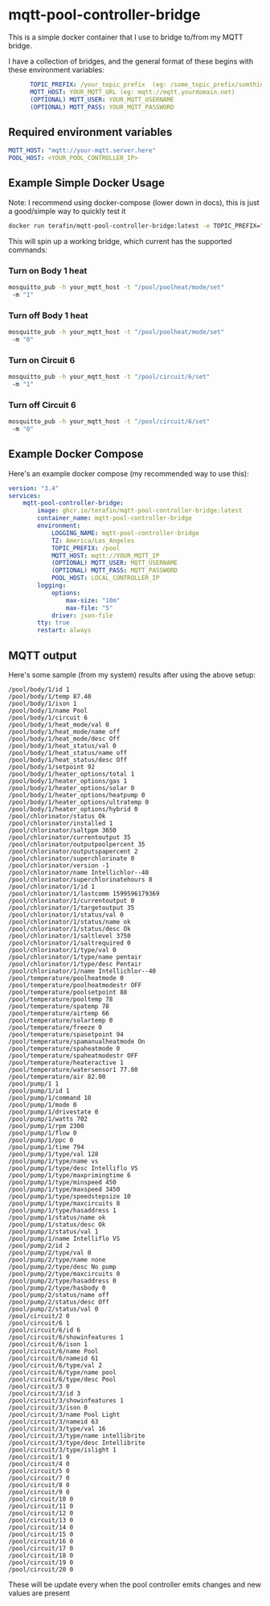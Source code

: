 # mqtt-pool-controller-bridge

This is a simple docker container that I use to bridge to/from my MQTT bridge.

I have a collection of bridges, and the general format of these begins with these environment variables:

```yaml
      TOPIC_PREFIX: /your_topic_prefix  (eg: /some_topic_prefix/somthing)
      MQTT_HOST: YOUR_MQTT_URL (eg: mqtt://mqtt.yourdomain.net)
      (OPTIONAL) MQTT_USER: YOUR_MQTT_USERNAME
      (OPTIONAL) MQTT_PASS: YOUR_MQTT_PASSWORD
```

## Required environment variables

```yaml
MQTT_HOST: "mqtt://your-mqtt.server.here"
POOL_HOST: <YOUR_POOL_CONTROLLER_IP>
```

## Example Simple Docker Usage

Note: I recommend using docker-compose (lower down in docs), this is just a good/simple way to quickly test it

```bash
docker run terafin/mqtt-pool-controller-bridge:latest -e TOPIC_PREFIX="/pool" -e MQTT_HOST="mqtt://mymqtt.local.address" -e POOL_HOST="YOUR_POOL_HOST_IP"
```

This will spin up a working bridge, which current has the supported commands:

### Turn on Body 1 heat

```bash
mosquitto_pub -h your_mqtt_host -t "/pool/poolheat/mode/set"
 -m "1"
```

### Turn off Body 1 heat

```bash
mosquitto_pub -h your_mqtt_host -t "/pool/poolheat/mode/set"
 -m "0"
```

### Turn on Circuit 6

```bash
mosquitto_pub -h your_mqtt_host -t "/pool/circuit/6/set"
 -m "1"
```

### Turn off Circuit 6

```bash
mosquitto_pub -h your_mqtt_host -t "/pool/circuit/6/set"
 -m "0"
```

## Example Docker Compose

Here's an example docker compose
(my recommended way to use this):

```yaml
version: "3.4"
services:
    mqtt-pool-controller-bridge:
        image: ghcr.io/terafin/mqtt-pool-controller-bridge:latest
        container_name: mqtt-pool-controller-bridge
        environment:
            LOGGING_NAME: mqtt-pool-controller-bridge
            TZ: America/Los_Angeles
            TOPIC_PREFIX: /pool
            MQTT_HOST: mqtt://YOUR_MQTT_IP
            (OPTIONAL) MQTT_USER: MQTT_USERNAME
            (OPTIONAL) MQTT_PASS: MQTT_PASSWORD
            POOL_HOST: LOCAL_CONTROLLER_IP
        logging:
            options:
                max-size: "10m"
                max-file: "5"
            driver: json-file
        tty: true
        restart: always
```

## MQTT output

Here's some sample (from my system) results after using the above setup:

```log
/pool/body/1/id 1
/pool/body/1/temp 87.40
/pool/body/1/ison 1
/pool/body/1/name Pool
/pool/body/1/circuit 6
/pool/body/1/heat_mode/val 0
/pool/body/1/heat_mode/name off
/pool/body/1/heat_mode/desc Off
/pool/body/1/heat_status/val 0
/pool/body/1/heat_status/name off
/pool/body/1/heat_status/desc Off
/pool/body/1/setpoint 92
/pool/body/1/heater_options/total 1
/pool/body/1/heater_options/gas 1
/pool/body/1/heater_options/solar 0
/pool/body/1/heater_options/heatpump 0
/pool/body/1/heater_options/ultratemp 0
/pool/body/1/heater_options/hybrid 0
/pool/chlorinator/status Ok
/pool/chlorinator/installed 1
/pool/chlorinator/saltppm 3650
/pool/chlorinator/currentoutput 35
/pool/chlorinator/outputpoolpercent 35
/pool/chlorinator/outputspapercent 2
/pool/chlorinator/superchlorinate 0
/pool/chlorinator/version -1
/pool/chlorinator/name Intellichlor--40
/pool/chlorinator/superchlorinatehours 8
/pool/chlorinator/1/id 1
/pool/chlorinator/1/lastcomm 1599596179369
/pool/chlorinator/1/currentoutput 0
/pool/chlorinator/1/targetoutput 35
/pool/chlorinator/1/status/val 0
/pool/chlorinator/1/status/name ok
/pool/chlorinator/1/status/desc Ok
/pool/chlorinator/1/saltlevel 3750
/pool/chlorinator/1/saltrequired 0
/pool/chlorinator/1/type/val 0
/pool/chlorinator/1/type/name pentair
/pool/chlorinator/1/type/desc Pentair
/pool/chlorinator/1/name Intellichlor--40
/pool/temperature/poolheatmode 0
/pool/temperature/poolheatmodestr OFF
/pool/temperature/poolsetpoint 88
/pool/temperature/pooltemp 78
/pool/temperature/spatemp 78
/pool/temperature/airtemp 66
/pool/temperature/solartemp 0
/pool/temperature/freeze 0
/pool/temperature/spasetpoint 94
/pool/temperature/spamanualheatmode On
/pool/temperature/spaheatmode 0
/pool/temperature/spaheatmodestr OFF
/pool/temperature/heateractive 1
/pool/temperature/watersensor1 77.80
/pool/temperature/air 82.00
/pool/pump/1 1
/pool/pump/1/id 1
/pool/pump/1/command 10
/pool/pump/1/mode 0
/pool/pump/1/drivestate 0
/pool/pump/1/watts 702
/pool/pump/1/rpm 2300
/pool/pump/1/flow 0
/pool/pump/1/ppc 0
/pool/pump/1/time 794
/pool/pump/1/type/val 128
/pool/pump/1/type/name vs
/pool/pump/1/type/desc Intelliflo VS
/pool/pump/1/type/maxprimingtime 6
/pool/pump/1/type/minspeed 450
/pool/pump/1/type/maxspeed 3450
/pool/pump/1/type/speedstepsize 10
/pool/pump/1/type/maxcircuits 8
/pool/pump/1/type/hasaddress 1
/pool/pump/1/status/name ok
/pool/pump/1/status/desc Ok
/pool/pump/1/status/val 1
/pool/pump/1/name Intelliflo VS
/pool/pump/2/id 2
/pool/pump/2/type/val 0
/pool/pump/2/type/name none
/pool/pump/2/type/desc No pump
/pool/pump/2/type/maxcircuits 0
/pool/pump/2/type/hasaddress 0
/pool/pump/2/type/hasbody 0
/pool/pump/2/status/name off
/pool/pump/2/status/desc Off
/pool/pump/2/status/val 0
/pool/circuit/2 0
/pool/circuit/6 1
/pool/circuit/6/id 6
/pool/circuit/6/showinfeatures 1
/pool/circuit/6/ison 1
/pool/circuit/6/name Pool
/pool/circuit/6/nameid 61
/pool/circuit/6/type/val 2
/pool/circuit/6/type/name pool
/pool/circuit/6/type/desc Pool
/pool/circuit/3 0
/pool/circuit/3/id 3
/pool/circuit/3/showinfeatures 1
/pool/circuit/3/ison 0
/pool/circuit/3/name Pool Light
/pool/circuit/3/nameid 63
/pool/circuit/3/type/val 16
/pool/circuit/3/type/name intellibrite
/pool/circuit/3/type/desc Intellibrite
/pool/circuit/3/type/islight 1
/pool/circuit/1 0
/pool/circuit/4 0
/pool/circuit/5 0
/pool/circuit/7 0
/pool/circuit/8 0
/pool/circuit/9 0
/pool/circuit/10 0
/pool/circuit/11 0
/pool/circuit/12 0
/pool/circuit/13 0
/pool/circuit/14 0
/pool/circuit/15 0
/pool/circuit/16 0
/pool/circuit/17 0
/pool/circuit/18 0
/pool/circuit/19 0
/pool/circuit/20 0
```

These will be update every when the pool controller emits changes and new values are present
